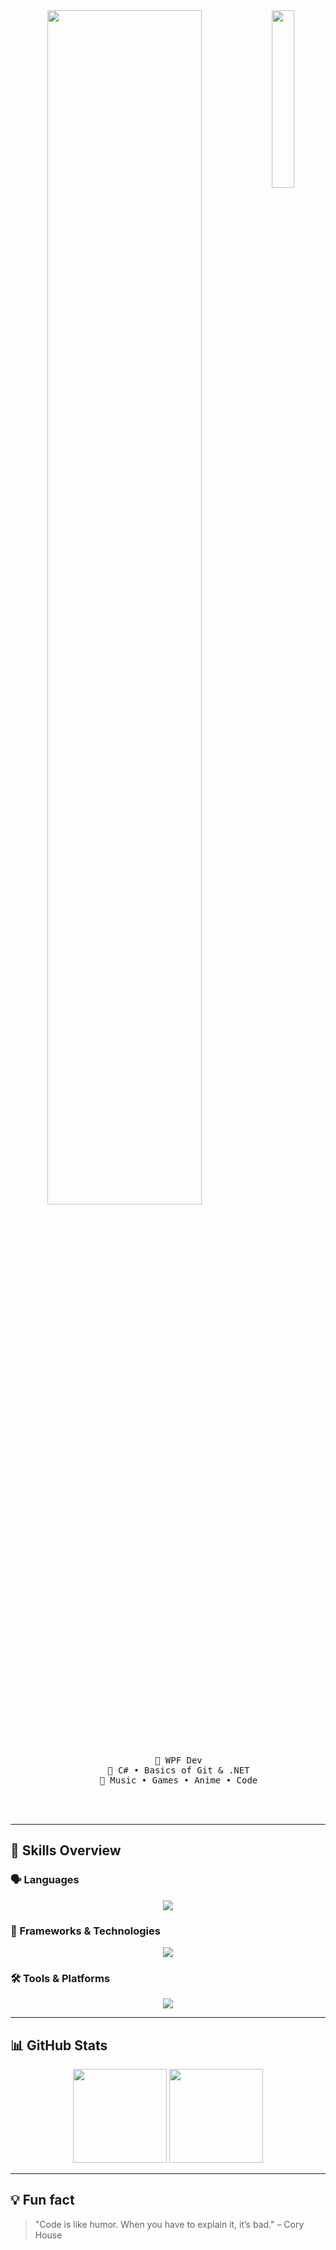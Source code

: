 <div align="center"> 
  <img src="https://sun9-66.userapi.com/impg/lVtYqLXjSK7QlVkUIqbk4ICXspPikMQDjsNsyg/d9YO2WOeLYE.jpg?size=400x600&quality=95&sign=95488702e8fbaf62fe4bb2b1a370e725&type=album" width="27%" align="right" style="border-radius: 0px;" />
  <img src="https://readme-typing-svg.demolab.com?font=Roboto+Slab&pause=1000&color=c5e3ae&center=true&random=false&width=435&lines=.NET+Developer" width="70%" />
  
  <br><br>

  <pre>
    💼 WPF Dev
    📖 C# • Basics of Git & .NET
    🐾 Music • Games • Anime • Code
</pre>

</pre>

<br><br>

</div>

---

## 🧠 Skills Overview

### 🗣️ Languages

<p align="center">
  <img src="https://skillicons.dev/icons?i=cs,html,css" />
</p>

### 🧩 Frameworks & Technologies

<p align="center">
  <img src="https://skillicons.dev/icons?i=dotnet" />
</p>

### 🛠️ Tools & Platforms

<p align="center">
  <img src="https://skillicons.dev/icons?i=git,github,vscode,visualstudio,mongodb" />
</p>

---

## 📊 GitHub Stats

<p align="center">
  <img height="150em" src="https://github-readme-stats.vercel.app/api?username=princekylian01&show_icons=true&theme=graywhite&hide_border=true" />
  <img height="150em" src="https://github-readme-stats.vercel.app/api/top-langs/?username=princekylian01&layout=compact&theme=graywhite&hide_border=true" />
</p>

---

## 💡 Fun fact

> "Code is like humor. When you have to explain it, it’s bad." – Cory House
